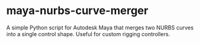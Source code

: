 # maya-nurbs-curve-merger
A simple Python script for Autodesk Maya that merges two NURBS curves into a single control shape. Useful for custom rigging controllers.
